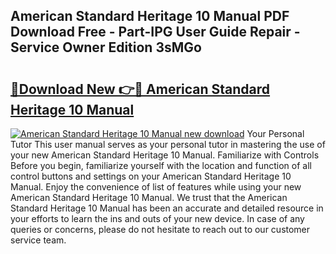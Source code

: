 ## American Standard Heritage 10 Manual PDF Download Free - Part-IPG User Guide Repair - Service Owner Edition 3sMGo

# <h2><a href="http://bc65442.oget.top/?id=American+Standard+Heritage+10+Manual">🔗Download New 👉🔴 American Standard Heritage 10 Manual</a></h2>

[![American Standard Heritage 10 Manual new download](https://i.imgur.com/5g1atiW.png)](http://bc65442.oget.top/?id=American+Standard+Heritage+10+Manual)
Your Personal Tutor This user manual serves as your personal tutor in mastering the use of your new American Standard Heritage 10 Manual. Familiarize with Controls Before you begin, familiarize yourself with the location and function of all control buttons and settings on your American Standard Heritage 10 Manual. Enjoy the convenience of list of features while using your new American Standard Heritage 10 Manual. We trust that the American Standard Heritage 10 Manual has been an accurate and detailed resource in your efforts to learn the ins and outs of your new device. In case of any queries or concerns, please do not hesitate to reach out to our customer service team.
